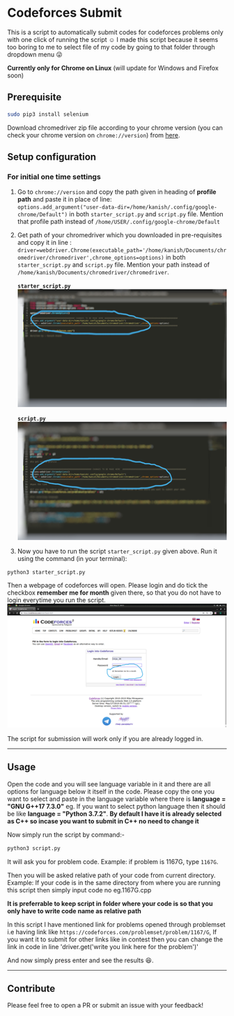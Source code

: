 # Codeforces Submit

This is a script to automatically submit codes for codeforces problems only with one click of running the script :relaxed:
I made this script because it seems too boring to me to select file of my code by going to that folder through dropdown menu :stuck_out_tongue_winking_eye:

**Currently only for Chrome on Linux** (will update for Windows and Firefox soon)

## Prerequisite

```bash
sudo pip3 install selenium
```

Download chromedriver zip file according to your chrome version (you can check your chrome version on `chrome://version`) from [here](https://sites.google.com/a/chromium.org/chromedriver/downloads).

## Setup configuration

### For initial one time settings

1. Go to `chrome://version` and copy the path given in heading of **profile path** and paste it in place of line:  
   `options.add_argument("user-data-dir=/home/kanish/.config/google-chrome/Default")`
   in both `starter_script.py` and `script.py` file. Mention that profile path instead of `/home/USER/.config/google-chrome/Default`

2. Get path of your chromedriver which you downloaded in pre-requisites and copy it in line :  
   `driver=webdriver.Chrome(executable_path='/home/kanish/Documents/chromedriver/chromedriver',chrome_options=options)`
   in both `starter_script.py` and `script.py` file. Mention your path instead of `/home/kanish/Documents/chromedriver/chromedriver`.

    **`starter_script.py`**
    ![img](img2.png)

    **`script.py`**
    ![img](img1.png)

3. Now you have to run the script `starter_script.py` given above. Run it using the command (in your terminal):

```bash
python3 starter_script.py
```

Then a webpage of codeforces will open. Please login and do tick the checkbox **remember me for month** given there, so that you do not have to login everytime you run the script.
![img](img.png)

The script for submission will work only if you are already logged in.

---

## Usage

Open the code and you will see language variable in it and there are all options for language below it itself in the code. Please copy the one you want to select and paste in the language variable where there is **language = "GNU G++17 7.3.0"**
eg. If you want to select python language then it should be like **language = "Python 3.7.2"**.
**By default I have it is already selected as C++ so incase you want to submit in C++ no need to change it**

Now simply run the script by command:-

```bash
python3 script.py
```

It will ask you for problem code. Example: if problem is 1167G, type `1167G`.

Then you will be asked relative path of your code from current directory. Example: If your code is in the same directory from where you are running this script then simply input code no eg.1167G.cpp

**It is preferrable to keep script in folder where your code is so that you only have to write code name as relative path**

In this script I have mentioned link for problems opened through problemset i.e having link like `https://codeforces.com/problemset/problem/1167/G`, If you want it to submit for other links like in contest then you can change the link in code in line 'driver.get('write you link here for the problem')'

And now simply press enter and see the results :satisfied:.

---

## Contribute

Please feel free to open a PR or submit an issue with your feedback!
